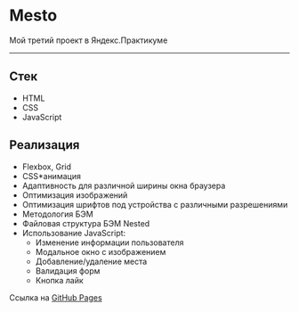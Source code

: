 # Mesto

Мой третий проект в Яндекс.Практикуме

***

## Стек

* HTML
* CSS
* JavaScript

## Реализация

* Flexbox, Grid
* CSS*анимация
* Адаптивность для различной ширины окна браузера
* Оптимизация изображений
* Оптимизация шрифтов под устройства с различными разрешениями
* Методология БЭМ
* Файловая структура БЭМ Nested
* Использование JavaScript:
  * Изменение информации пользователя
  * Модальное окно с изображением
  * Добавление/удаление места
  * Валидация форм
  * Кнопка лайк

Ссылка на [GitHub Pages]('https://xonika9.github.io/mesto/')
